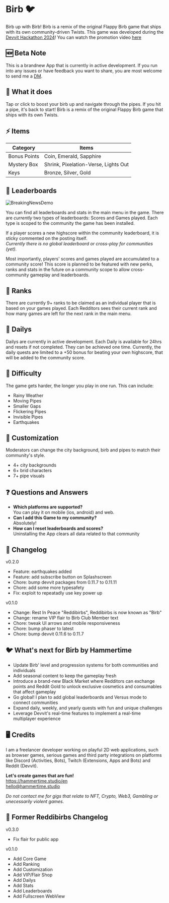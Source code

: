 # Birb 🐦

Birb up with Birb! Birb is a remix of the original Flappy Birb game that ships with its own community-driven Twists. This game was developed during the [Devvit Hackathon 2024](https://redditgamesandpuzzles.devpost.com/)! You can watch the promotion video [here](https://www.youtube.com/watch?v=0axT4t4pkew)

## 🆕 Beta Note

This is a brandnew App that is currently in active development. If you run into any issues or have feedback you want to share, you are most welcome to send me a [DM](https://www.reddit.com/message/compose/?to=hammertimestudio&subject=Birb+Feedback).

## 👾 What it does

Tap or click to boost your birb up and navigate through the pipes. If you hit a pipe, it's back to start! Birb is a remix of the original Flappy Birb game that ships with its own Twists.

## ⚡ Items

| **Category** | **Items**                            |
| ------------ | ------------------------------------ |
| Bonus Points | Coin, Emerald, Sapphire              |
| Mystery Box  | Shrink, Pixelation-Verse, Lights Out |
| Keys         | Bronze, Silver, Gold                 |

## 💯 Leaderboards

![BreakingNewsDemo](https://media3.giphy.com/media/v1.Y2lkPTc5MGI3NjExOHp1dWZoZXl5dnQ0Z2g5dGptamw1azVuOXlpaWUyYnppOG9tdXJhYSZlcD12MV9pbnRlcm5hbF9naWZfYnlfaWQmY3Q9Zw/mG0wLY3AMqV8p5G7oe/giphy.gif)

You can find all leaderboards and stats in the main menu in the game. There are _currently_ two types of leaderboards: Scores and Games played. Each type is scoped to the community the game has been installed.

If a player scores a new highscore within the community leaderboard, it is sticky commented on the posting itself.  
_Currently there is no global leaderboard or cross-play for communities (yet)._

Most importantly, players' scores and games played are accumulated to a community score! This score is planned to be featured with new perks, ranks and stats in the future on a community scope to allow cross-community gameplay and leaderboards.

## 🏅 Ranks

There are currently 9+ ranks to be claimed as an individual player that is based on your games played. Each Redditors sees their current rank and how many games are left for the next rank in the main menu.

## 🧝 Dailys

Dailys are currently in active development.
Each Daily is available for 24hrs and resets if not completed. They can be achieved one time. Currently, the daily quests are limited to a +50 bonus for beating your own highscore, that will be added to the community score.

## 💪 Difficulty

The game gets harder, the longer you play in one run. This can include:

- Rainy Weather
- Moving Pipes
- Smaller Gaps
- Flickering Pipes
- Invisible Pipes
- Earthquakes

## 🎨 Customization

Moderators can change the city background, birb and pipes to match their community's style.

- 4+ city backgrounds
- 6+ brid characters
- 7+ pipe visuals

## ❓ Questions and Answers

- **Which platforms are supported?**  
   You can play it on mobile (ios, android) and web.
- **Can I add this Game to my community?**  
   Absolutely!
- **How can I reset leaderboards and scores?**  
   Uninstalling the App clears all data related to that community

## 📝 Changelog

v0.2.0

- Feature: earthquakes added
- Feature: add subscribe button on Splashscreen
- Chore: bump devvit packages from 0.11.7 to 0.11.11
- Chore: add some more typesafety
- Fix: exploit to repeatadly use key power up

v0.1.0

- Change: Rest In Peace "Reddibirbs", Reddibirbs is now known as "Birb"
- Change: rename VIP flair to Birb Club Member text
- Chore: tweak UI arrows and mobile responsiveness
- Chore: bump phaser to latest
- Chore: bump devvit 0.11.6 to 0.11.7

## 🐦 What's next for Birb by Hammertime

- Update Birb' level and progression systems for both communities and individuals
- Add seasonal content to keep the gameplay fresh
- Introduce a brand-new Black Market where Redditors can exchange points and Reddit Gold to unlock exclusive cosmetics and consumables that affect gameplay
- Go global! I plan to add global leaderboards and Versus mode to connect communities
- Expand daily, weekly, and yearly quests with fun and unique challenges
- Leverage Devvit's real-time features to implement a real-time multiplayer experience

## 🖥️ Credits

I am a freelancer developer working on playful 2D web applications, such as browser games, serious games and third party integrations on platforms like Discord (Activities, Bots), Twitch (Extensions, Apps and Bots) and Reddit (Devvit).

**Let's create games that are fun!**  
https://hammertime.studio/en  
hello@hammertime.studio

_Do not contact me for gigs that relate to NFT, Crypto, Web3, Gambling or unecessarily violent games._

## 📝 Former Reddibirbs Changelog

v0.3.0

- Fix flair for public app

v0.1.0

- Add Core Game
- Add Ranking
- Add Customization
- Add VIP/Flair Shop
- Add Dailys
- Add Stats
- Add Leaderboards
- Add Fullscreen WebView

